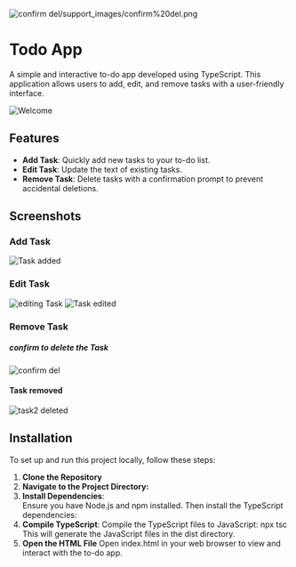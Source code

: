 ![confirm del](https://github.com/user-attachments/assets/c308a5d1-9892-4618-8142-d2a80fcdf311)/support_images/confirm%20del.png

# Todo App

A simple and interactive to-do app developed using TypeScript. This application allows users to add, edit, and remove tasks with a user-friendly interface.

![Welcome](https://github.com/user-attachments/assets/6513ce3f-5deb-4666-854b-9e5bbfd40592)

## Features

- **Add Task**: Quickly add new tasks to your to-do list.
- **Edit Task**: Update the text of existing tasks.
- **Remove Task**: Delete tasks with a confirmation prompt to prevent accidental deletions.

## Screenshots

### Add Task

![Task added](https://github.com/user-attachments/assets/ca02238a-dcf9-43e1-bbf4-c722936d3c9e)
### Edit Task
![editing Task](https://github.com/user-attachments/assets/996b6f8b-2944-4564-9ba4-28807cf785e8)
![Task edited](https://github.com/user-attachments/assets/1c963d7c-656e-4027-9c11-cc827107d8d2)

### Remove Task
##### confirm to delete the Task
![confirm del](https://github.com/user-attachments/assets/42c023f1-3d11-4280-af2c-5e31490d90ab)
#### Task removed
![task2 deleted](https://github.com/user-attachments/assets/3b2b19f0-678c-4331-ac21-6ceb37f91a78)

## Installation

To set up and run this project locally, follow these steps:

1. **Clone the Repository**
2. **Navigate to the Project Directory:**
3. **Install Dependencies**:<br>
   Ensure you have Node.js and npm installed.
   Then install the TypeScript dependencies:
4. **Compile TypeScript**:
   Compile the TypeScript files to JavaScript:
     npx tsc
   This will generate the JavaScript files in the dist directory.
5. **Open the HTML File**
   Open index.html in your web browser to view and interact with the to-do app.
